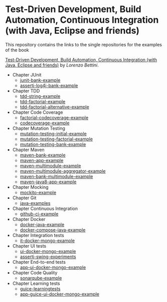 # Test-Driven Development, Build Automation, Continuous Integration (with Java, Eclipse and friends)

This repository contains the links to the single repositories for the examples of the book

[Test-Driven Development, Build Automation, Continuous Integration (with Java, Eclipse and friends)](https://leanpub.com/tdd-buildautomation-ci)
by _Lorenzo Bettini_.

- Chapter JUnit
  - [junit-bank-example](https://github.com/LorenzoBettini/junit-bank-example)
  - [assertj-log4j-bank-example](https://github.com/LorenzoBettini/assertj-log4j-bank-example)
- Chapter TDD
  - [tdd-string-example](https://github.com/LorenzoBettini/tdd-string-example)
  - [tdd-factorial-example](https://github.com/LorenzoBettini/tdd-factorial-example)
  - [tdd-factorial-alternative-example](https://github.com/LorenzoBettini/tdd-factorial-alternative-example)
- Chapter Code Coverage
  - [factorial-codecoverage-example](https://github.com/LorenzoBettini/factorial-codecoverage-example)
  - [codecoverage-example](https://github.com/LorenzoBettini/codecoverage-example)
- Chapter Mutation Testing
  - [mutation-testing-initial-example](https://github.com/LorenzoBettini/mutation-testing-initial-example)
  - [mutation-testing-factorial-example](https://github.com/LorenzoBettini/mutation-testing-factorial-example)
  - [mutation-testing-bank-example](https://github.com/LorenzoBettini/mutation-testing-bank-example)
- Chapter Maven
  - [maven-bank-example](https://github.com/LorenzoBettini/maven-bank-example)
  - [maven-app-example](https://github.com/LorenzoBettini/maven-app-example)
  - [maven-multimodule-example](https://github.com/LorenzoBettini/maven-multimodule-example)
  - [maven-multimodule-aggregator-example](https://github.com/LorenzoBettini/maven-multimodule-aggregator-example)
  - [maven-bank-multimodule-example](https://github.com/LorenzoBettini/maven-bank-multimodule-example)
  - [maven-java8-app-example](https://github.com/LorenzoBettini/maven-java8-app-example)
- Chapter Mocking
  - [mockito-example](https://github.com/LorenzoBettini/mockito-example)
- Chapter Git
  - [java-examples](https://github.com/LorenzoBettini/java-examples)
- Chapter Continuous Integration
  - [github-ci-example](https://github.com/LorenzoBettini/github-ci-example)
- Chapter Docker
  - [docker-java-example](https://github.com/LorenzoBettini/docker-java-example)
  - [docker-compose-java-example](https://github.com/LorenzoBettini/docker-compose-java-example)
- Chapter Integration tests
  - [it-docker-mongo-example](https://github.com/LorenzoBettini/it-docker-mongo-example)
- Chapter UI tests
  - [ui-docker-mongo-example](https://github.com/LorenzoBettini/ui-docker-mongo-example)
  - [assertj-swing-experiments](https://github.com/LorenzoBettini/assertj-swing-experiments)
- Chapter End-to-end tests
  - [app-ui-docker-mongo-example](https://github.com/LorenzoBettini/app-ui-docker-mongo-example)
- Chapter Code Quality
  - [sonarqube-example](https://github.com/LorenzoBettini/sonarqube-example)
- Chapter Learning tests
  - [guice-learningtests](https://github.com/LorenzoBettini/guice-learningtests)
  - [app-guice-ui-docker-mongo-example](https://github.com/LorenzoBettini/app-guice-ui-docker-mongo-example)

